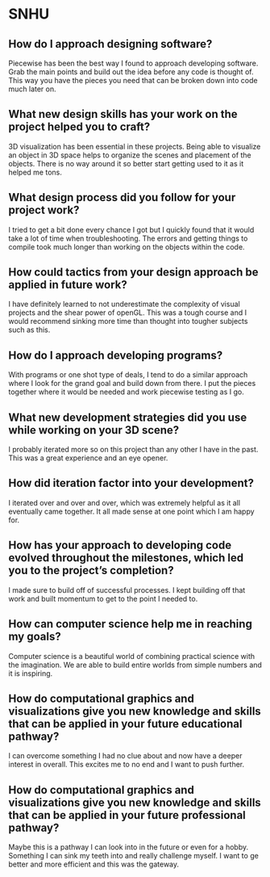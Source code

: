 # SNHU

## How do I approach designing software?

Piecewise has been the best way I found to approach developing software. Grab the main points and build out the idea before any code is thought of. This way you have the pieces you need that can be broken down into code much later on. 

## What new design skills has your work on the project helped you to craft?

3D visualization has been essential in these projects. Being able to visualize an object in 3D space helps to organize the scenes and placement of the objects. There is no way around it so better start getting used to it as it helped me tons. 

## What design process did you follow for your project work?

I tried to get a bit done every chance I got but I quickly found that it would take a lot of time when troubleshooting. The errors and getting things to compile took much longer than working on the objects within the code. 

## How could tactics from your design approach be applied in future work?

I have definitely learned to not underestimate the complexity of visual projects and the shear power of openGL. This was a tough course and I would recommend sinking more time than thought into tougher subjects such as this. 

## How do I approach developing programs?

With programs or one shot type of deals, I tend to do a similar approach where I look for the grand goal and build down from there. I put the pieces together where it would be needed and work piecewise testing as I go. 

## What new development strategies did you use while working on your 3D scene?

I probably iterated more so on this project than any other I have in the past. This was a great experience and an eye opener. 

## How did iteration factor into your development?

I iterated over and over and over, which was extremely helpful as it all eventually came together. It all made sense at one point which I am happy for. 

## How has your approach to developing code evolved throughout the milestones, which led you to the project’s completion?

I made sure to build off of successful processes. I kept building off that work and built momentum to get to the point I needed to. 

## How can computer science help me in reaching my goals?

Computer science is a beautiful world of combining practical science with the imagination. We are able to build entire worlds from simple numbers and it is inspiring. 

## How do computational graphics and visualizations give you new knowledge and skills that can be applied in your future educational pathway?

I can overcome something I had no clue about and now have a deeper interest in overall. This excites me to no end and I want to push further. 

## How do computational graphics and visualizations give you new knowledge and skills that can be applied in your future professional pathway?

Maybe this is a pathway I can look into in the future or even for a hobby. Something I can sink my teeth into and really challenge myself. I want to ge better and more efficient and this was the gateway. 